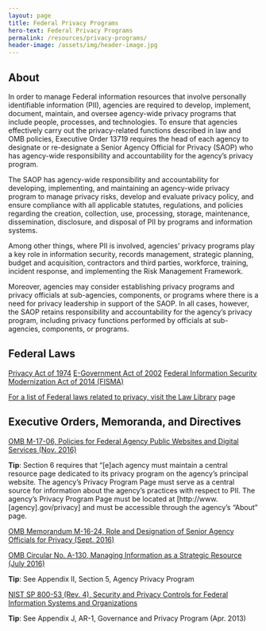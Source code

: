 ```yaml
---
layout: page
title: Federal Privacy Programs
hero-text: Federal Privacy Programs
permalink: /resources/privacy-programs/
header-image: /assets/img/header-image.jpg
---
```

## About
In order to manage Federal information resources that involve personally identifiable information (PII), agencies are required to develop, implement, document, maintain, and oversee agency-wide privacy programs that include people, processes, and technologies. To ensure that agencies effectively carry out the privacy-related functions described in law and OMB policies, Executive Order 13719 requires the head of each agency to designate or re-designate a Senior Agency Official for Privacy (SAOP) who has agency-wide responsibility and accountability for the agency’s privacy program.

The SAOP has agency-wide responsibility and accountability for developing, implementing, and maintaining an agency-wide privacy program to manage privacy risks, develop and evaluate privacy policy, and ensure compliance with all applicable statutes, regulations, and policies regarding the creation, collection, use, processing, storage, maintenance, dissemination, disclosure, and disposal of PII by programs and information systems.

Among other things, where PII is involved, agencies’ privacy programs play a key role in information security, records management, strategic planning, budget and acquisition, contractors and third parties, workforce, training, incident response, and implementing the Risk Management Framework.

Moreover, agencies may consider establishing privacy programs and privacy officials at sub-agencies, components, or programs where there is a need for privacy leadership in support of the SAOP. In all cases, however, the SAOP retains responsibility and accountability for the agency’s privacy program, including privacy functions performed by officials at sub-agencies, components, or programs.


## Federal Laws
<a href="https://sites.usa.gov/privacy/4181/">Privacy Act of 1974</a>
<a href="https://www.fpc.gov/e-government-act-of-2002-section-208-e-government-act/">E-Government Act of 2002</a>
<a href="https://sites.usa.gov/privacy/federal-information-security-modernization-act-of-2014-fisma/">Federal Information Security Modernization Act of 2014 (FISMA)

For a list of Federal laws related to privacy, visit the <a href="{{ site.baseurl }}/law-library/">Law Library</a> page


## Executive Orders, Memoranda, and Directives
<a href="https://www.whitehouse.gov/sites/default/files/omb/memoranda/2017/m-17-06.pdf">OMB M-17-06, Policies for Federal Agency Public Websites and Digital Services (Nov. 2016)</a>

**Tip**: Section 6 requires that “[e]ach agency must maintain a central resource page dedicated to its privacy program on the agency’s principal website.  The agency’s Privacy Program Page must serve as a central source for information about the agency’s practices with respect to PII.  The agency’s Privacy Program Page must be located at [http://www.[agency].gov/privacy] and must be accessible through the agency’s “About” page.

<a href="https://www.whitehouse.gov/sites/default/files/omb/memoranda/2016/m_16_24_0.pdf">OMB Memorandum M-16-24, Role and Designation of Senior Agency Officials for Privacy (Sept. 2016)</a>

<a href="https://www.whitehouse.gov/sites/default/files/omb/assets/OMB/circulars/a130/a130revised.pdf">OMB Circular No. A-130, Managing Information as a Strategic Resource (July 2016)</a>

**Tip**: See Appendix II, Section 5, Agency Privacy Program

<a href="http://nvlpubs.nist.gov/nistpubs/SpecialPublications/NIST.SP.800-53r4.pdf">NIST SP 800-53 (Rev. 4), Security and Privacy Controls for Federal Information Systems and Organizations</a>

**Tip**: See Appendix J, AR-1, Governance and Privacy Program (Apr. 2013)
